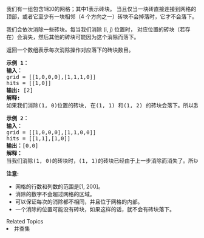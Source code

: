 <p>我们有一组包含1和0的网格；其中1表示砖块。&nbsp;当且仅当一块砖直接连接到网格的顶部，或者它至少有一块相邻（4&nbsp;个方向之一）砖块不会掉落时，它才不会落下。</p>

<p>我们会依次消除一些砖块。每当我们消除&nbsp;(i, j) 位置时， 对应位置的砖块（若存在）会消失，然后其他的砖块可能因为这个消除而落下。</p>

<p>返回一个数组表示每次消除操作对应落下的砖块数目。</p>

<pre><strong>示例 1：</strong>
<strong>输入：</strong>
grid = [[1,0,0,0],[1,1,1,0]]
hits = [[1,0]]
<strong>输出:</strong> [2]
<strong>解释: </strong>
如果我们消除(1, 0)位置的砖块, 在(1, 1) 和(1, 2) 的砖块会落下。所以我们应该返回2。</pre>

<pre><strong>示例 2：</strong>
<strong>输入：</strong>
grid = [[1,0,0,0],[1,1,0,0]]
hits = [[1,1],[1,0]]
<strong>输出：</strong>[0,0]
<strong>解释：</strong>
当我们消除(1, 0)的砖块时，(1, 1)的砖块已经由于上一步消除而消失了。所以每次消除操作不会造成砖块落下。注意(1, 0)砖块不会记作落下的砖块。</pre>

<p><strong>注意:</strong></p>

<ul>
	<li>网格的行数和列数的范围是[1, 200]。</li>
	<li>消除的数字不会超过网格的区域。</li>
	<li>可以保证每次的消除都不相同，并且位于网格的内部。</li>
	<li>一个消除的位置可能没有砖块，如果这样的话，就不会有砖块落下。</li>
</ul>
<div><div>Related Topics</div><div><li>并查集</li></div></div>